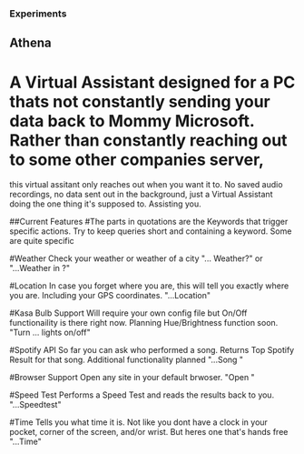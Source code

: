 ### Experiments
## Athena
# A Virtual Assistant designed for a PC thats not constantly sending your data back to Mommy Microsoft. Rather than constantly reaching out to some other companies server,
this virtual assitant only reaches out when you want it to. No saved audio recordings, no data sent out in the background, just a Virtual Assistant doing the one thing it's
supposed to. Assisting you. 

##Current Features
#The parts in quotations are the Keywords that trigger specific actions. Try to keep queries short and containing a keyword. Some are quite specific

#Weather
Check your weather or weather of a city "... Weather?" or "...Weather in <City>?"

#Location
In case you forget where you are, this will tell you exactly where you are. Including your GPS coordinates. "...Location"

#Kasa Bulb Support
Will require your own config file but On/Off functionaility is there right now. Planning Hue/Brightness function soon. "Turn ... lights on/off"

#Spotify API
So far you can ask who performed a song. Returns Top Spotify Result for that song. Additional functionality planned  "...Song <Song Name>"

#Browser Support
Open any site in your default brwoser. "Open <Site name> "

#Speed Test
Performs a Speed Test and reads the results back to you. "...Speedtest" 

#Time
Tells you what time it is. Not like you dont have a clock in your pocket, corner of the screen, and/or wrist. But heres one that's hands free "...Time" 
